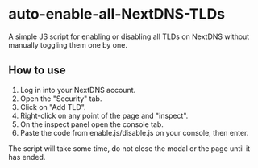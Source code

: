 # auto-enable-all-NextDNS-TLDs
A simple JS script for enabling or disabling all TLDs on NextDNS without manually toggling them one by one.

## How to use
1. Log in into your NextDNS account.
2. Open the "Security" tab.
3. Click on "Add TLD".
4. Right-click on any point of the page and "inspect".
5. On the inspect panel open the console tab.
6. Paste the code from enable.js/disable.js on your console, then enter.

The script will take some time, do not close the modal or the page until it has ended.
